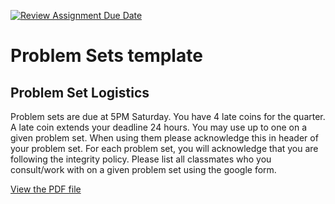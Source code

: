 [![Review Assignment Due Date](https://classroom.github.com/assets/deadline-readme-button-22041afd0340ce965d47ae6ef1cefeee28c7c493a6346c4f15d667ab976d596c.svg)](https://classroom.github.com/a/YC9NyANd)
# Problem Sets template

## Problem Set Logistics

Problem sets are due at 5PM Saturday. You have 4 late coins for the quarter. A late coin extends your deadline 24 hours. You may use up to one on a given problem set. When using them please acknowledge this in header of your problem set. For each problem set, you will acknowledge that you are following the integrity policy. Please list all classmates who you consult/work with on a given problem set using the google form.

[View the PDF file](https://drive.google.com/file/d/1364G4bqDxGgxZQEt3sgRx9NjvENKm43A/view?usp=drive_link)
